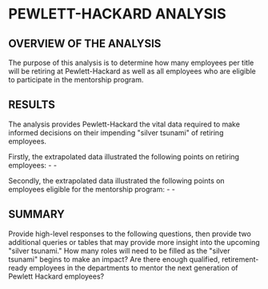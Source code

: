 # PEWLETT-HACKARD ANALYSIS

## OVERVIEW OF THE ANALYSIS

The purpose of this analysis is to determine how many employees per title will be retiring at Pewlett-Hackard as well as all employees who are eligible to participate in the mentorship program. 

## RESULTS

The analysis provides Pewlett-Hackard the vital data required to make informed decisions on their impending "silver tsunami" of retiring employees. 

Firstly, the extrapolated data illustrated the following points on retiring employees:
    -
    - 

Secondly, the extrapolated data illustrated the following points on employees eligible for the mentorship program:
    -
    -


## SUMMARY

Provide high-level responses to the following questions, then provide two additional queries or tables that may provide more insight into the upcoming "silver tsunami."
How many roles will need to be filled as the "silver tsunami" begins to make an impact?
Are there enough qualified, retirement-ready employees in the departments to mentor the next generation of Pewlett Hackard employees?